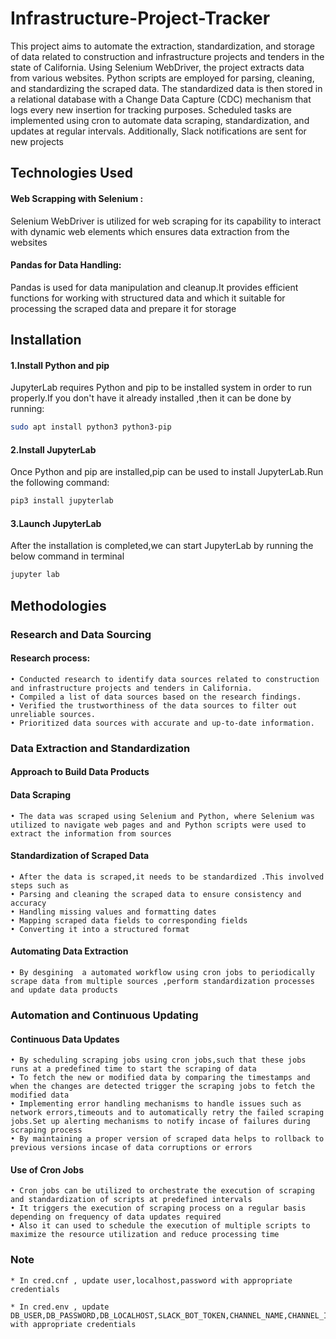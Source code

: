 
# Infrastructure-Project-Tracker

This project aims to automate the extraction, standardization, and storage of data related to construction and infrastructure projects and tenders in the state of California. Using Selenium WebDriver, the project extracts data from various websites. Python scripts are employed for parsing, cleaning, and standardizing the scraped data. The standardized data is then stored in a relational database with a Change Data Capture (CDC) mechanism that logs every new insertion for tracking purposes. Scheduled tasks are implemented using cron to automate data scraping, standardization, and updates at regular intervals. Additionally, Slack notifications are sent for new projects





## Technologies Used

#### Web Scrapping with Selenium : 
Selenium WebDriver is utilized for web scraping for its capability to interact with dynamic web elements which ensures data extraction from the websites

#### Pandas for Data Handling:

Pandas is used for data manipulation and cleanup.It provides efficient functions for working with structured data and which it suitable for processing the scraped data and prepare it for storage 
## Installation

#### 1.Install Python and pip

JupyterLab requires Python and pip to be installed system in order to run properly.If you don't have it already installed ,then it can be done by running:

```bash
sudo apt install python3 python3-pip
```

#### 2.Install JupyterLab

Once Python and pip are installed,pip can be used to install JupyterLab.Run the following command:

```bash
pip3 install jupyterlab
```

#### 3.Launch JupyterLab

After the installation is completed,we can start JupyterLab by running the below command in terminal

```bash
jupyter lab 
```

## Methodologies

###  Research and Data Sourcing 

####  Research process:

    • Conducted research to identify data sources related to construction and infrastructure projects and tenders in California.
    • Compiled a list of data sources based on the research findings.
    • Verified the trustworthiness of the data sources to filter out unreliable sources.
    • Prioritized data sources with accurate and up-to-date information.

###  Data Extraction and Standardization

#### Approach to Build Data Products

#### Data Scraping

    • The data was scraped using Selenium and Python, where Selenium was utilized to navigate web pages and and Python scripts were used to extract the information from sources
   
#### Standardization of Scraped Data

    • After the data is scraped,it needs to be standardized .This involved steps such as 
    • Parsing and cleaning the scraped data to ensure consistency and accuracy
    • Handling missing values and formatting dates
    • Mapping scraped data fields to corresponding fields 
    • Converting it into a structured format

#### Automating Data Extraction

    • By desgining  a automated workflow using cron jobs to periodically scrape data from multiple sources ,perform standardization processes and update data products



###  Automation and Continuous Updating

#### Continuous Data Updates

    • By scheduling scraping jobs using cron jobs,such that these jobs runs at a predefined time to start the scraping of data 
    • To fetch the new or modified data by comparing the timestamps and when the changes are detected trigger the scraping jobs to fetch the modified data
    • Implementing error handling mechanisms to handle issues such as network errors,timeouts and to automatically retry the failed scraping jobs.Set up alerting mechanisms to notify incase of failures during scraping process
    • By maintaining a proper version of scraped data helps to rollback to previous versions incase of data corruptions or errors 

#### Use of Cron Jobs

    • Cron jobs can be utilized to orchestrate the execution of scraping and standardization of scripts at predefined intervals
    • It triggers the execution of scraping process on a regular basis  depending on frequency of data updates required
    • Also it can used to schedule the execution of multiple scripts to maximize the resource utilization and reduce processing time


### Note
    
    * In cred.cnf , update user,localhost,password with appropriate credentials

    * In cred.env , update DB_USER,DB_PASSWORD,DB_LOCALHOST,SLACK_BOT_TOKEN,CHANNEL_NAME,CHANNEL_ID,USER with appropriate credentials

